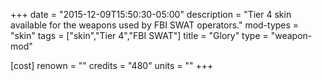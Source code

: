 +++
date = "2015-12-09T15:50:30-05:00"
description = "Tier 4 skin available for the weapons used by FBI SWAT operators."
mod-types = "skin"
tags = ["skin","Tier 4","FBI SWAT"]
title = "Glory"
type = "weapon-mod"

[cost]
  renown = ""
  credits = "480"
  units = ""
+++
